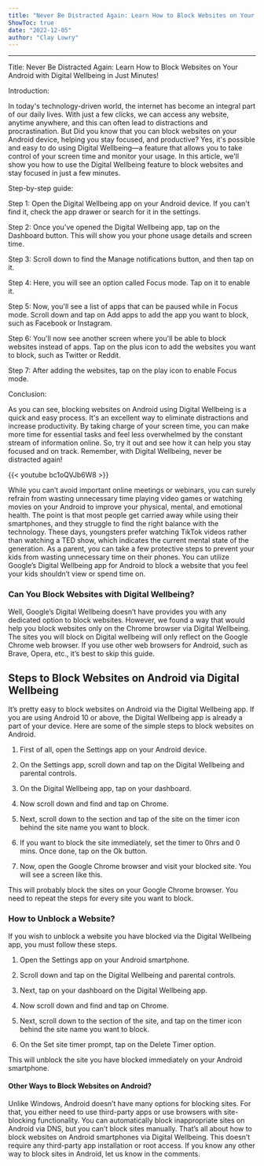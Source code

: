```yaml
---
title: "Never Be Distracted Again: Learn How to Block Websites on Your Android with Digital Wellbeing in Just Minutes!"
ShowToc: true 
date: "2022-12-05"
author: "Clay Lowry"
---
```

*****
Title: Never Be Distracted Again: Learn How to Block Websites on Your Android with Digital Wellbeing in Just Minutes!

Introduction:

In today's technology-driven world, the internet has become an integral part of our daily lives. With just a few clicks, we can access any website, anytime anywhere, and this can often lead to distractions and procrastination. But Did you know that you can block websites on your Android device, helping you stay focused, and productive? Yes, it's possible and easy to do using Digital Wellbeing—a feature that allows you to take control of your screen time and monitor your usage. In this article, we'll show you how to use the Digital Wellbeing feature to block websites and stay focused in just a few minutes.

Step-by-step guide:

Step 1: Open the Digital Wellbeing app on your Android device. If you can't find it, check the app drawer or search for it in the settings.

Step 2: Once you've opened the Digital Wellbeing app, tap on the Dashboard button. This will show you your phone usage details and screen time.

Step 3: Scroll down to find the Manage notifications button, and then tap on it.

Step 4: Here, you will see an option called Focus mode. Tap on it to enable it.

Step 5: Now, you'll see a list of apps that can be paused while in Focus mode. Scroll down and tap on Add apps to add the app you want to block, such as Facebook or Instagram.

Step 6: You'll now see another screen where you'll be able to block websites instead of apps. Tap on the plus icon to add the websites you want to block, such as Twitter or Reddit.

Step 7: After adding the websites, tap on the play icon to enable Focus mode.

Conclusion:

As you can see, blocking websites on Android using Digital Wellbeing is a quick and easy process. It's an excellent way to eliminate distractions and increase productivity. By taking charge of your screen time, you can make more time for essential tasks and feel less overwhelmed by the constant stream of information online. So, try it out and see how it can help you stay focused and on track. Remember, with Digital Wellbeing, never be distracted again!

{{< youtube bc1oQVJb6W8 >}} 



While you can’t avoid important online meetings or webinars, you can surely refrain from wasting unnecessary time playing video games or watching movies on your Android to improve your physical, mental, and emotional health.
The point is that most people get carried away while using their smartphones, and they struggle to find the right balance with the technology. These days, youngsters prefer watching TikTok videos rather than watching a TED show, which indicates the current mental state of the generation.
As a parent, you can take a few protective steps to prevent your kids from wasting unnecessary time on their phones. You can utilize Google’s Digital Wellbeing app for Android to block a website that you feel your kids shouldn’t view or spend time on.

 
### Can You Block Websites with Digital Wellbeing?


Well, Google’s Digital Wellbeing doesn’t have provides you with any dedicated option to block websites. However, we found a way that would help you block websites only on the Chrome browser via Digital Wellbeing.
The sites you will block on Digital wellbeing will only reflect on the Google Chrome web browser. If you use other web browsers for Android, such as Brave, Opera, etc., it’s best to skip this guide.

 
## Steps to Block Websites on Android via Digital Wellbeing


It’s pretty easy to block websites on Android via the Digital Wellbeing app. If you are using Android 10 or above, the Digital Wellbeing app is already a part of your device. Here are some of the simple steps to block websites on Android.
1. First of all, open the Settings app on your Android device.

2. On the Settings app, scroll down and tap on the Digital Wellbeing and parental controls.

3. On the Digital Wellbeing app, tap on your dashboard.

4. Now scroll down and find and tap on Chrome.

5. Next, scroll down to the section and tap of the site on the timer icon behind the site name you want to block.

6. If you want to block the site immediately, set the timer to 0hrs and 0 mins. Once done, tap on the Ok button.

7. Now, open the Google Chrome browser and visit your blocked site. You will see a screen like this.

This will probably block the sites on your Google Chrome browser. You need to repeat the steps for every site you want to block.

 
### How to Unblock a Website?


If you wish to unblock a website you have blocked via the Digital Wellbeing app, you must follow these steps.
1. Open the Settings app on your Android smartphone.

2. Scroll down and tap on the Digital Wellbeing and parental controls.

3. Next, tap on your dashboard on the Digital Wellbeing app.

4. Now scroll down and find and tap on Chrome.

5. Next, scroll down to the section of the site, and tap on the timer icon behind the site name you want to block.

6. On the Set site timer prompt, tap on the Delete Timer option.

This will unblock the site you have blocked immediately on your Android smartphone.

 
#### Other Ways to Block Websites on Android?


Unlike Windows, Android doesn’t have many options for blocking sites. For that, you either need to use third-party apps or use browsers with site-blocking functionality. You can automatically block inappropriate sites on Android via DNS, but you can’t block sites manually.
That’s all about how to block websites on Android smartphones via Digital Wellbeing. This doesn’t require any third-party app installation or root access. If you know any other way to block sites in Android, let us know in the comments.




